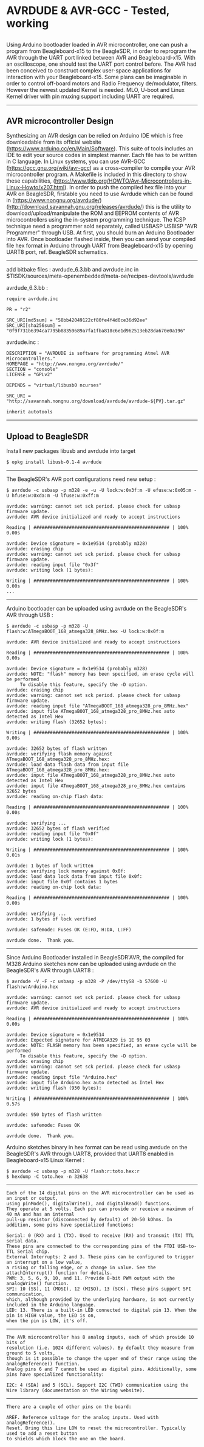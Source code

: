 # AVRDUDE & AVR-GCC    - Tested, working

## 
Using Arduino bootloader loaded in AVR microcontroller, one can push a program from Beagleboard-x15 to the BeagleSDR, in order to reprogram the AVR through the UART port linked between AVR and Beagleboard-x15. With an oscilloscope, one should test the UART port control before. The AVR had been conceived to construct complex user-space applications for interaction with your Beagleboard-x15. Some plans can be imaginable in order to control off-board motors and Radio Frequency de/modulator, filters. However the newest updated Kernel is needed. MLO, U-boot and Linux Kernel driver with pin muxing support including UART are required.

------

## AVR microcontroller Design
Synthesizing an AVR design can be relied on Arduino IDE which is free downloadable from its official website (https://www.arduino.cc/en/Main/Software). This suite of tools includes an IDE to edit your source codes in simplest manner. Each file has to be written in C language. In Linux systems, you can use AVR-GCC (https://gcc.gnu.org/wiki/avr-gcc) as a cross-compiler to compile your AVR microcontroller program. A Makefile is included in this directory to show these capabilities, (https://www.tldp.org/HOWTO/Avr-Microcontrollers-in-Linux-Howto/x207.html). In order to push the compiled hex file into your AVR on BeagleSDR, firstable you need to use Avrdude which can be found in (https://www.nongnu.org/avrdude/) (http://download.savannah.gnu.org/releases/avrdude/) this is the utility to download/upload/manipulate the ROM and EEPROM contents of AVR microcontrollers using the in-system programming technique. The ICSP technique need a programmer sold separately, called USBASP USBISP "AVR Programmer" through USB. At first, you should burn an Arduino Bootloader into AVR. Once bootloader flashed inside, then you can send your compiled file hex format in Arduino through UART from Beagleboard-x15 by opening UART8 port, ref. BeagleSDR schematics.

------
add bitbake files : avrdude_6.3.bb and avrdude.inc in $TISDK/sources/meta-openembedded/meta-oe/recipes-devtools/avrdude

avrdude_6.3.bb :

	require avrdude.inc

	PR = "r2"

	SRC_URI[md5sum] = "58bb42049122cf80fe4f4d0ce36d92ee"
	SRC_URI[sha256sum] = "0f9f731b6394ca7795b88359689a7fa1fba818c6e1d962513eb28da670e0a196"

avrdude.inc :

	DESCRIPTION = "AVRDUDE is software for programming Atmel AVR Microcontrollers."
	HOMEPAGE = "http://www.nongnu.org/avrdude/"
	SECTION = "console"
	LICENSE = "GPLv2"

	DEPENDS = "virtual/libusb0 ncurses"

	SRC_URI = "http://savannah.nongnu.org/download/avrdude/avrdude-${PV}.tar.gz"

	inherit autotools

------

## Upload to BeagleSDR

Install new packages libusb and avrdude into target

	$ opkg install libusb-0.1-4 avrdude

------

The BeagleSDR's AVR port configurations need new setup :

	$ avrdude -c usbasp -p m328 -e -u -U lock:w:0x3f:m -U efuse:w:0x05:m -U hfuse:w:0xda:m -U lfuse:w:0xff:m

	avrdude: warning: cannot set sck period. please check for usbasp firmware update.
	avrdude: AVR device initialized and ready to accept instructions

	Reading | ################################################## | 100% 0.00s

	avrdude: Device signature = 0x1e9514 (probably m328)
	avrdude: erasing chip
	avrdude: warning: cannot set sck period. please check for usbasp firmware update.
	avrdude: reading input file "0x3f"
	avrdude: writing lock (1 bytes):

	Writing | ################################################## | 100% 0.00s
	...
	
------

Arduino bootloader can be uploaded using avrdude on the BeagleSDR's AVR through USB :

	$ avrdude -c usbasp -p m328 -U flash:w:ATmegaBOOT_168_atmega328_8MHz.hex -U lock:w:0x0f:m

	avrdude: AVR device initialized and ready to accept instructions

	Reading | ################################################## | 100% 0.00s

	avrdude: Device signature = 0x1e9514 (probably m328)
	avrdude: NOTE: "flash" memory has been specified, an erase cycle will be performed
		 To disable this feature, specify the -D option.
	avrdude: erasing chip
	avrdude: warning: cannot set sck period. please check for usbasp firmware update.
	avrdude: reading input file "ATmegaBOOT_168_atmega328_pro_8MHz.hex"
	avrdude: input file ATmegaBOOT_168_atmega328_pro_8MHz.hex auto detected as Intel Hex
	avrdude: writing flash (32652 bytes):

	Writing | ################################################## | 100% 0.00s

	avrdude: 32652 bytes of flash written
	avrdude: verifying flash memory against ATmegaBOOT_168_atmega328_pro_8MHz.hex:
	avrdude: load data flash data from input file ATmegaBOOT_168_atmega328_pro_8MHz.hex:
	avrdude: input file ATmegaBOOT_168_atmega328_pro_8MHz.hex auto detected as Intel Hex
	avrdude: input file ATmegaBOOT_168_atmega328_pro_8MHz.hex contains 32652 bytes
	avrdude: reading on-chip flash data:

	Reading | ################################################## | 100% 0.00s

	avrdude: verifying ...
	avrdude: 32652 bytes of flash verified
	avrdude: reading input file "0x0f"
	avrdude: writing lock (1 bytes):

	Writing | ################################################## | 100% 0.01s

	avrdude: 1 bytes of lock written
	avrdude: verifying lock memory against 0x0f:
	avrdude: load data lock data from input file 0x0f:
	avrdude: input file 0x0f contains 1 bytes
	avrdude: reading on-chip lock data:

	Reading | ################################################## | 100% 0.00s

	avrdude: verifying ...
	avrdude: 1 bytes of lock verified

	avrdude: safemode: Fuses OK (E:FD, H:DA, L:FF)

	avrdude done.  Thank you.

------

Since Arduino Bootloader installed in BeagleSDR'AVR, the compiled for M328 Arduino sketches 
now can be uploaded using avrdude on the BeagleSDR's AVR through UART8 :

	$ avrdude -V -F -c usbasp -p m328 -P /dev/ttyS8 -b 57600 -U flash:w:Arduino.hex

	avrdude: warning: cannot set sck period. please check for usbasp firmware update.
	avrdude: AVR device initialized and ready to accept instructions

	Reading | ################################################## | 100% 0.00s

	avrdude: Device signature = 0x1e9514
	avrdude: Expected signature for ATMEGA329 is 1E 95 03
	avrdude: NOTE: FLASH memory has been specified, an erase cycle will be performed
		 To disable this feature, specify the -D option.
	avrdude: erasing chip
	avrdude: warning: cannot set sck period. please check for usbasp firmware update.
	avrdude: reading input file "Arduino.hex"
	avrdude: input file Arduino.hex auto detected as Intel Hex
	avrdude: writing flash (950 bytes):

	Writing | ################################################## | 100% 0.57s

	avrdude: 950 bytes of flash written

	avrdude: safemode: Fuses OK

	avrdude done.  Thank you.

Arduino sketches binary in hex format can be read using avrdude on the BeagleSDR's AVR through UART8, 
provided that UART8 enabled in Beagleboard-x15 Linux Kernel :

	$ avrdude -c usbasp -p m328 -U flash:r:toto.hex:r
	$ hexdump -C toto.hex -n 32638
	
------
	
	Each of the 14 digital pins on the AVR microcontroller can be used as an input or output, 
	using pinMode(), digitalWrite(), and digitalRead() functions. 
	They operate at 5 volts. Each pin can provide or receive a maximum of 40 mA and has an internal 
	pull-up resistor (disconnected by default) of 20-50 kOhms. In addition, some pins have specialized functions:

    Serial: 0 (RX) and 1 (TX). Used to receive (RX) and transmit (TX) TTL serial data. 
    These pins are connected to the corresponding pins of the FTDI USB-to-TTL Serial chip.
    External Interrupts: 2 and 3. These pins can be configured to trigger an interrupt on a low value, 
    a rising or falling edge, or a change in value. See the attachInterrupt() function for details.
    PWM: 3, 5, 6, 9, 10, and 11. Provide 8-bit PWM output with the analogWrite() function.
    SPI: 10 (SS), 11 (MOSI), 12 (MISO), 13 (SCK). These pins support SPI communication, 
    which, although provided by the underlying hardware, is not currently included in the Arduino language.
    LED: 13. There is a built-in LED connected to digital pin 13. When the pin is HIGH value, the LED is on, 
    when the pin is LOW, it's off. 
------
	The AVR microcontroller has 8 analog inputs, each of which provide 10 bits of 
	resolution (i.e. 1024 different values). By default they measure from ground to 5 volts, 
	though is it possible to change the upper end of their range using the analogReference() function. 
	Analog pins 6 and 7 cannot be used as digital pins. Additionally, some pins have specialized functionality:

    I2C: 4 (SDA) and 5 (SCL). Support I2C (TWI) communication using the Wire library (documentation on the Wiring website). 
------

	There are a couple of other pins on the board:

    AREF. Reference voltage for the analog inputs. Used with analogReference().
    Reset. Bring this line LOW to reset the microcontroller. Typically used to add a reset button 
    to shields which block the one on the board. 
    
